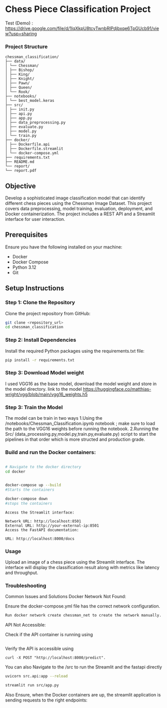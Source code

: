 
# Chess Piece Classification Project


Test (Demo) : https://drive.google.com/file/d/1IqXkpU8tcyTwnbRIPdjbxqe6TpGUcb91/view?usp=sharing



### Project Structure

```
chessman_classification/
├── data/
│ └── Chessman/
│ ├── Bishop/
│ ├── King/
│ ├── Knight/
│ ├── Pawn/
│ ├── Queen/
│ └── Rook/
├── notebooks/
│ └── best_model.keras
├── src/
│ ├── init.py
│ ├── api.py
│ ├── app.py
│ ├── data_preprocessing.py
│ ├── evaluate.py
│ ├── model.py
│ └── train.py
├── docker/
│ ├── Dockerfile.api
│ ├── Dockerfile.streamlit
│ └── docker-compose.yml
├── requirements.txt
├── README.md
└── report/
└── report.pdf
```

## Objective

Develop a sophisticated image classification model that can identify different chess pieces using the Chessman Image Dataset. This project covers data preprocessing, model training, evaluation, deployment, and Docker containerization. The project includes a REST API and a Streamlit interface for user interaction.

## Prerequisites

Ensure you have the following installed on your machine:

- Docker
- Docker Compose
- Python 3.12
- Git

## Setup Instructions

### Step 1: Clone the Repository

Clone the project repository from GitHub:

```bash
git clone <repository_url>
cd chessman_classification
```

### Step 2: Install Dependencies
Install the required Python packages using the requirements.txt file:
``` bash
pip install -r requirements.txt
```

### Step 3: Download Model weight 

 I used VGG16 as the base model, download the model weight and store in the model directory. link to the model https://huggingface.co/matthias-wright/vgg/blob/main/vgg16_weights.h5


### Step 3: Train the Model

The model can be train in two ways
1.Using the /notebooks/Chessman_Classification.ipynb notebook ; make sure to load the path to the VGG16 weights before running the notebook.
2.Running the Src/ (data_processing.py,model.py,train.py,evaluate.py) script to start the pipelines in that  order which is more structed and production grade.


### Build and run the Docker containers:
```bash

# Navigate to the docker directory 
cd docker


docker-compose up --build
#Starts the containers
```

```bash
docker-compose down
#stops the containers
```


```
Access the Streamlit interface:

Network URL: http://localhost:8501
External URL: http://your-external-ip:8501
Access the FastAPI documentation:

URL: http://localhost:8000/docs

```

### Usage

Upload an image of a chess piece using the Streamlit interface.
The interface will display the classification result along with metrics like latency and throughput.



### Troubleshooting


Common Issues and Solutions
Docker Network Not Found:

Ensure the docker-compose.yml file has the correct network configuration.
```bash
Run docker network create chessman_net to create the network manually.

```

API Not Accessible:

Check if the API container is running using

```docker ps.

```
Verify the API is accessible using 
```
curl -X POST "http://localhost:8000/predict".
````

You can also Navigate to the /src to run the Streamlit and the fastapi directly 

```bash
uvicorn src.api:app --reload
```

```bash
streamlit run src/app.py  
```


Also Ensure, when the Docker containers are up, the streamlit application is sending requests  to the right endpoints:


